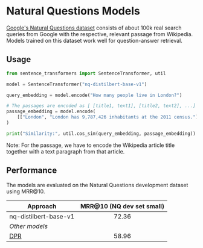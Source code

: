 # Natural Questions Models
[Google's Natural Questions dataset](https://ai.google.com/research/NaturalQuestions) consists of about 100k real search queries from Google with the respective, relevant passage from Wikipedia. Models trained on this dataset work well for question-answer retrieval.

## Usage

```python
from sentence_transformers import SentenceTransformer, util

model = SentenceTransformer("nq-distilbert-base-v1")

query_embedding = model.encode("How many people live in London?")

# The passages are encoded as [ [title1, text1], [title2, text2], ...]
passage_embedding = model.encode(
    [["London", "London has 9,787,426 inhabitants at the 2011 census."]]
)

print("Similarity:", util.cos_sim(query_embedding, passage_embedding))
```

Note: For the passage, we have to encode the Wikipedia article title together with a text paragraph from that article.


## Performance
The models are evaluated on the Natural Questions development dataset using MRR@10.

| Approach       |  MRR@10 (NQ dev set small) |  
| ------------- |:-------------: |
| nq-distilbert-base-v1 | 72.36 |
| *Other models* | |
| [DPR](https://huggingface.co/transformers/model_doc/dpr.html) | 58.96 |